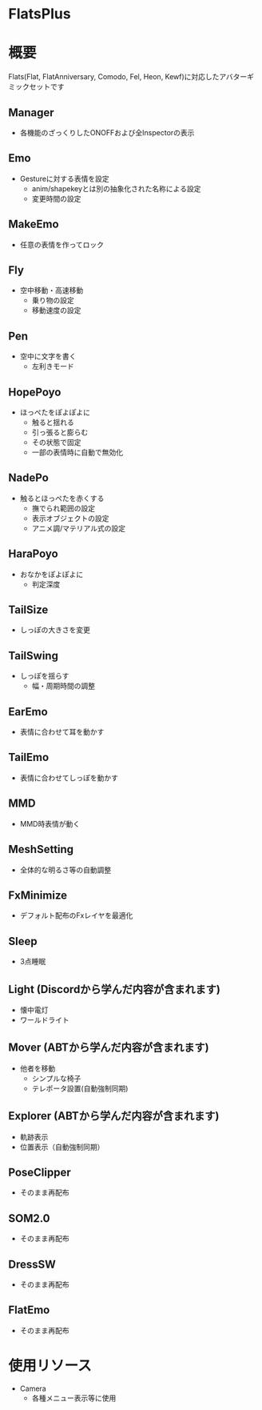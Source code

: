 # FlatsPlus

# 概要
Flats(Flat, FlatAnniversary, Comodo, Fel, Heon, Kewf)に対応したアバターギミックセットです

## Manager
- 各機能のざっくりしたONOFFおよび全Inspectorの表示
## Emo
- Gestureに対する表情を設定
  - anim/shapekeyとは別の抽象化された名称による設定
  - 変更時間の設定
## MakeEmo 
- 任意の表情を作ってロック
## Fly
- 空中移動・高速移動
  - 乗り物の設定
  - 移動速度の設定
## Pen
- 空中に文字を書く
  - 左利きモード
## HopePoyo
- ほっぺたをぽよぽよに
  - 触ると揺れる
  - 引っ張ると膨らむ
  - その状態で固定
  - 一部の表情時に自動で無効化
## NadePo
- 触るとほっぺたを赤くする
  - 撫でられ範囲の設定
  - 表示オブジェクトの設定
  - アニメ調/マテリアル式の設定
## HaraPoyo
- おなかをぽよぽよに
  - 判定深度
## TailSize
- しっぽの大きさを変更
## TailSwing
- しっぽを揺らす
  - 幅・周期時間の調整
## EarEmo
- 表情に合わせて耳を動かす
## TailEmo
- 表情に合わせてしっぽを動かす
## MMD
- MMD時表情が動く
## MeshSetting
- 全体的な明るさ等の自動調整
## FxMinimize
- デフォルト配布のFxレイヤを最適化
## Sleep
- 3点睡眠
## Light (Discordから学んだ内容が含まれます)
- 懐中電灯
- ワールドライト
## Mover (ABTから学んだ内容が含まれます)
- 他者を移動
  - シンプルな椅子
  - テレポータ設置(自動強制同期)
## Explorer (ABTから学んだ内容が含まれます)
- 軌跡表示
- 位置表示（自動強制同期）
## PoseClipper
- そのまま再配布
## SOM2.0
- そのまま再配布
## DressSW
- そのまま再配布
## FlatEmo
- そのまま再配布

# 使用リソース
- Camera
  - 各種メニュー表示等に使用
